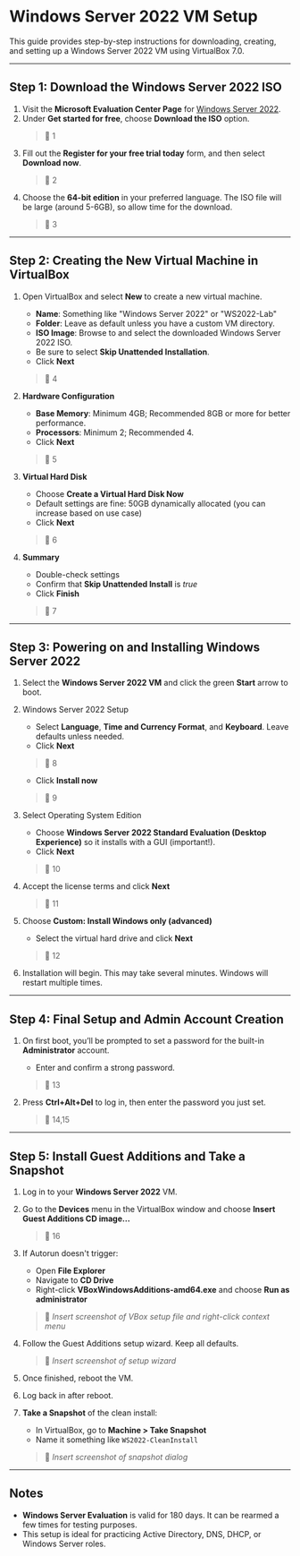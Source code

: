 
# Windows Server 2022 VM Setup
This guide provides step-by-step instructions for downloading, creating, and setting up a Windows Server 2022 VM using VirtualBox 7.0.

---

## Step 1: Download the Windows Server 2022 ISO

1. Visit the **Microsoft Evaluation Center Page** for [Windows Server 2022](https://www.microsoft.com/en-us/evalcenter/evaluate-windows-server-2022).
2. Under **Get started for free**, choose **Download the ISO** option.
   > 📸 1
3. Fill out the **Register for your free trial today** form, and then select **Download now**.
   > 📸 2
4. Choose the **64-bit edition** in your preferred language. The ISO file will be large (around 5-6GB), so allow time for the download.
   > 📸 3

---

## Step 2: Creating the New Virtual Machine in VirtualBox

1. Open VirtualBox and select **New** to create a new virtual machine.

   - **Name**: Something like "Windows Server 2022" or "WS2022-Lab"
   - **Folder**: Leave as default unless you have a custom VM directory.
   - **ISO Image**: Browse to and select the downloaded Windows Server 2022 ISO.
   - Be sure to select **Skip Unattended Installation**.
   - Click **Next**
   > 📸 4

2. **Hardware Configuration**

   - **Base Memory**: Minimum 4GB; Recommended 8GB or more for better performance.
   - **Processors**: Minimum 2; Recommended 4.
   - Click **Next**
   > 📸 5
   
3. **Virtual Hard Disk**

   - Choose **Create a Virtual Hard Disk Now**
   - Default settings are fine: 50GB dynamically allocated (you can increase based on use case)
   - Click **Next**
   > 📸 6

4. **Summary**

   - Double-check settings
   - Confirm that **Skip Unattended Install** is *true*
   - Click **Finish**
   > 📸 7

---

## Step 3: Powering on and Installing Windows Server 2022

1. Select the **Windows Server 2022 VM** and click the green **Start** arrow to boot.

2. Windows Server 2022 Setup

   - Select **Language**, **Time and Currency Format**, and **Keyboard**. Leave defaults unless needed.
   - Click **Next**
   > 📸 8

   - Click **Install now**
   > 📸 9

3. Select Operating System Edition

   - Choose **Windows Server 2022 Standard Evaluation (Desktop Experience)** so it installs with a GUI (important!).
   - Click **Next**
   > 📸 10

4. Accept the license terms and click **Next**
   > 📸 11

5. Choose **Custom: Install Windows only (advanced)**

   - Select the virtual hard drive and click **Next**
   > 📸 12

6. Installation will begin. This may take several minutes. Windows will restart multiple times.

---

## Step 4: Final Setup and Admin Account Creation

1. On first boot, you’ll be prompted to set a password for the built-in **Administrator** account.

   - Enter and confirm a strong password.
   > 📸 13

2. Press **Ctrl+Alt+Del** to log in, then enter the password you just set.
   > 📸 14,15

---

## Step 5: Install Guest Additions and Take a Snapshot

1. Log in to your **Windows Server 2022** VM.

2. Go to the **Devices** menu in the VirtualBox window and choose **Insert Guest Additions CD image…**
   > 📸 16

3. If Autorun doesn't trigger:
   - Open **File Explorer**
   - Navigate to **CD Drive**
   - Right-click **VBoxWindowsAdditions-amd64.exe** and choose **Run as administrator**
   > 📸 *Insert screenshot of VBox setup file and right-click context menu*

4. Follow the Guest Additions setup wizard. Keep all defaults.
   > 📸 *Insert screenshot of setup wizard*

5. Once finished, reboot the VM.

6. Log back in after reboot.

7. **Take a Snapshot** of the clean install:

   - In VirtualBox, go to **Machine > Take Snapshot**
   - Name it something like `WS2022-CleanInstall`
   > 📸 *Insert screenshot of snapshot dialog*

---

## Notes

- **Windows Server Evaluation** is valid for 180 days. It can be rearmed a few times for testing purposes.
- This setup is ideal for practicing Active Directory, DNS, DHCP, or Windows Server roles.
